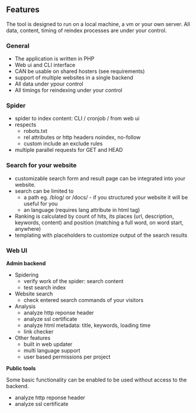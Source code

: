 ## Features

The tool is designed to run on a local machine, a vm or your own server. All data, content, timing of reindex processes are under your control.

### General

  * The application is written in PHP
  * Web ui and CLI interface
  * CAN be usable on shared hosters (see requirements)
  * support of multiple websites in a single backend
  * All data under ypour control
  * All timings for reindexing under your control

### Spider

  * spider to index content: CLI / cronjob / from web ui
  * respects
    * robots.txt
    * rel attributes or http headers noindex, no-follow
    * custom include an exclude rules
  * multiple parallel requests for GET and HEAD

### Search for your website

* customizable search form and result page can be integrated into your website.
* search can be limited to 
  * a path eg. /blog/ or /docs/ - if you structured your website it will be useful for you
  * an language (requires lang attribute in html tag)
* Ranking is calculated by count of hits, its places (url, description, keywords, content) and position (matching a full word, on word start, anywhere)
* templating with placeholders to customize output of the search results 


### Web UI

**Admin backend**

* Spidering
  * verify work of the spider: search content
  * test search index
* Website search
  * check entered search commands of your visitors
* Analysis
  * analyze http reponse header
  * analyze ssl certificate
  * analyze html metadata: title, keywords, loading time
  * link checker
* Other features
  * built in web updater
  * multi language support
  * user based permissions per project

**Public tools**

Some basic functionality can be enabled to be used without access to the backend.

* analyze http reponse header
* analyze ssl certificate
